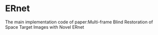 # ERnet
The main implementation code of paper:Multi-frame Blind Restoration of Space Target Images with Novel ERnet
